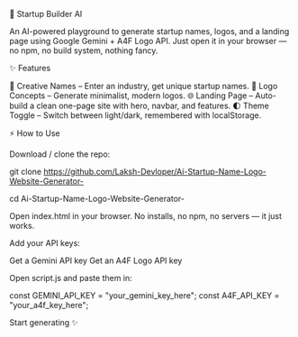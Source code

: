 🚀 Startup Builder AI

An AI-powered playground to generate startup names, logos, and a landing page using Google Gemini + A4F Logo API.
Just open it in your browser — no npm, no build system, nothing fancy.

✨ Features

🔮 Creative Names – Enter an industry, get unique startup names.
🎨 Logo Concepts – Generate minimalist, modern logos.
🌐 Landing Page – Auto-build a clean one-page site with hero, navbar, and features.
🌓 Theme Toggle – Switch between light/dark, remembered with localStorage.

⚡ How to Use

Download / clone the repo:


git clone https://github.com/Laksh-Devloper/Ai-Startup-Name-Logo-Website-Generator-

cd Ai-Startup-Name-Logo-Website-Generator-


Open index.html in your browser.
No installs, no npm, no servers — it just works.


Add your API keys:

Get a Gemini API key
Get an A4F Logo API key

Open script.js and paste them in:

const GEMINI_API_KEY = "your_gemini_key_here";
const A4F_API_KEY = "your_a4f_key_here";


Start generating ✨
